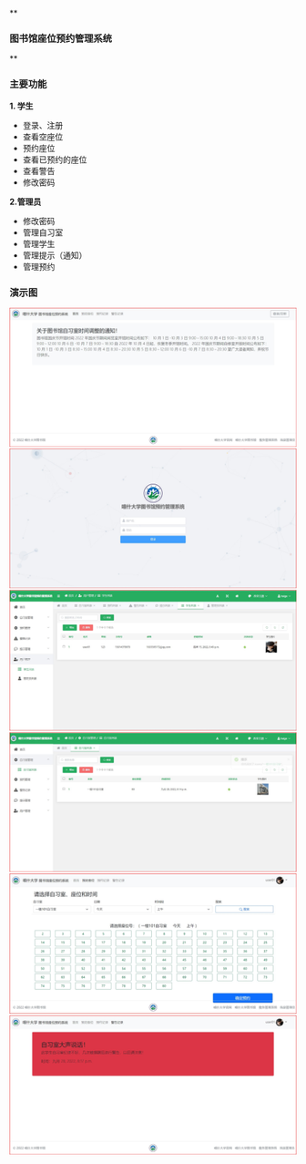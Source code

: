  **

### 图书馆座位预约管理系统
** 
### 主要功能

 **1. 学生** 

- 登录、注册
- 查看空座位
- 预约座位
- 查看已预约的座位
- 查看警告
- 修改密码

 **2.管理员** 

- 修改密码
- 管理自习室
- 管理学生
- 管理提示（通知）
- 管理预约

### 

### 演示图
![输入图片说明](%E6%BC%94%E7%A4%BA%E5%9B%BE/%E5%B1%8F%E5%B9%95%E6%88%AA%E5%9B%BE%202022-09-28%20202126.jpg)
![输入图片说明](%E6%BC%94%E7%A4%BA%E5%9B%BE/%E5%B1%8F%E5%B9%95%E6%88%AA%E5%9B%BE%202022-09-28%20201050.jpg)
![输入图片说明](%E6%BC%94%E7%A4%BA%E5%9B%BE/%E5%B1%8F%E5%B9%95%E6%88%AA%E5%9B%BE%202022-09-28%20202106.jpg)
![输入图片说明](%E6%BC%94%E7%A4%BA%E5%9B%BE/%E5%B1%8F%E5%B9%95%E6%88%AA%E5%9B%BE%202022-09-28%20201512.jpg)
![输入图片说明](%E6%BC%94%E7%A4%BA%E5%9B%BE/%E5%B1%8F%E5%B9%95%E6%88%AA%E5%9B%BE%202022-09-28%20202224.jpg)
![输入图片说明](%E6%BC%94%E7%A4%BA%E5%9B%BE/%E5%B1%8F%E5%B9%95%E6%88%AA%E5%9B%BE%202022-09-28%20202243.jpg)
